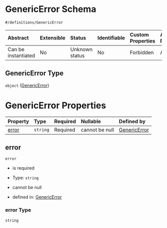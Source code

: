 # GenericError Schema

```txt
#/definitions/GenericError
```



| Abstract            | Extensible | Status         | Identifiable | Custom Properties | Additional Properties | Access Restrictions | Defined In                                                              |
| :------------------ | :--------- | :------------- | :----------- | :---------------- | :-------------------- | :------------------ | :---------------------------------------------------------------------- |
| Can be instantiated | No         | Unknown status | No           | Forbidden         | Allowed               | none                | [error.schema.json](../../out/error.schema.json "open original schema") |

## GenericError Type

`object` ([GenericError](error.md))

# GenericError Properties

| Property        | Type     | Required | Nullable       | Defined by                                                                               |
| :-------------- | :------- | :------- | :------------- | :--------------------------------------------------------------------------------------- |
| [error](#error) | `string` | Required | cannot be null | [GenericError](error-properties-error.md "#/definitions/GenericError#/properties/error") |

## error



`error`

*   is required

*   Type: `string`

*   cannot be null

*   defined in: [GenericError](error-properties-error.md "#/definitions/GenericError#/properties/error")

### error Type

`string`
